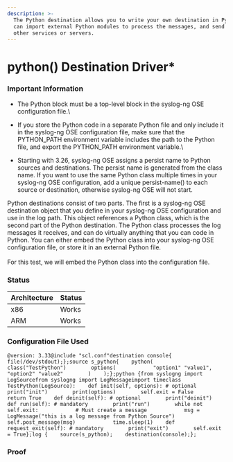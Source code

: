```yaml
---
description: >-
  The Python destination allows you to write your own destination in Python. You
  can import external Python modules to process the messages, and send them to
  other services or servers.
---
```


# python() Destination Driver\*

### Important Information <a href="#important-information" id="important-information"></a>

* The Python block must be a top-level block in the syslog-ng OSE configuration file.\

* If you store the Python code in a separate Python file and only include it in the syslog-ng OSE configuration file, make sure that the PYTHON\_PATH environment variable includes the path to the Python file, and export the PYTHON\_PATH environment variable.\

* Starting with 3.26, syslog-ng OSE assigns a persist name to Python sources and destinations. The persist name is generated from the class name. If you want to use the same Python class multiple times in your syslog-ng OSE configuration, add a unique persist-name() to each source or destination, otherwise syslog-ng OSE will not start.

Python destinations consist of two parts. The first is a syslog-ng OSE destination object that you define in your syslog-ng OSE configuration and use in the log path. This object references a Python class, which is the second part of the Python destination. The Python class processes the log messages it receives, and can do virtually anything that you can code in Python. You can either embed the Python class into your syslog-ng OSE configuration file, or store it in an external Python file.\
\
For this test, we will embed the Python class into the configuration file.

### Status <a href="#status" id="status"></a>

| Architecture | Status |
| ------------ | ------ |
| x86          | Works  |
| ARM          | Works  |

### Configuration File Used <a href="#configuration-file-used" id="configuration-file-used"></a>

```
@version: 3.33@include "scl.conf"​destination console{    file(/dev/stdout);};​source s_python{    python(        class("TestPython")        options(            "option1" "value1",            "option2" "value2"        )    );};​python {from syslogng import LogSourcefrom syslogng import LogMessageimport time​class TestPython(LogSource):    def init(self, options): # optional        print("init")        print(options)        self.exit = False        return True​    def deinit(self): # optional        print("deinit")​    def run(self): # mandatory        print("run")        while not self.exit:            # Must create a message            msg = LogMessage("this is a log message from Python Source")            self.post_message(msg)            time.sleep(1)​    def request_exit(self): # mandatory        print("exit")        self.exit = True};​log {    source(s_python);    destination(console);};
```

### Proof <a href="#proof" id="proof"></a>
